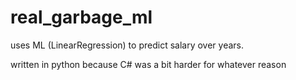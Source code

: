 # real_garbage_ml
uses ML (LinearRegression) to predict salary over years.

written in python because C# was a bit harder for whatever reason

